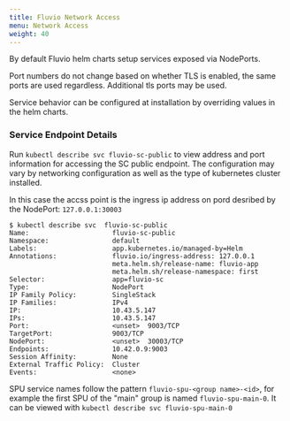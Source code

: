```yaml
---
title: Fluvio Network Access
menu: Network Access
weight: 40
---
```


By default Fluvio helm charts setup services exposed via NodePorts.

Port numbers do not change based on whether TLS is enabled, the same ports are used regardless. Additional tls ports may be used.

Service behavior can be configured at installation by overriding values in the helm charts.

### Service Endpoint Details

Run `kubectl describe svc fluvio-sc-public` to view address and port information for accessing the SC public endpoint.
The configuration may vary by networking configuration as well as the type of kubernetes cluster installed.

In this case the accss point is the ingress ip address on pord desribed by the NodePort: `127.0.0.1:30003`

```shell
$ kubectl describe svc  fluvio-sc-public
Name:                     fluvio-sc-public
Namespace:                default
Labels:                   app.kubernetes.io/managed-by=Helm
Annotations:              fluvio.io/ingress-address: 127.0.0.1
                          meta.helm.sh/release-name: fluvio-app
                          meta.helm.sh/release-namespace: first
Selector:                 app=fluvio-sc
Type:                     NodePort
IP Family Policy:         SingleStack
IP Families:              IPv4
IP:                       10.43.5.147
IPs:                      10.43.5.147
Port:                     <unset>  9003/TCP
TargetPort:               9003/TCP
NodePort:                 <unset>  30003/TCP
Endpoints:                10.42.0.9:9003
Session Affinity:         None
External Traffic Policy:  Cluster
Events:                   <none>
```


SPU service names follow the pattern `fluvio-spu-<group name>-<id>`, for example the first SPU of the "main" group is named `fluvio-spu-main-0`. It can be viewed with `kubectl describe svc fluvio-spu-main-0`
